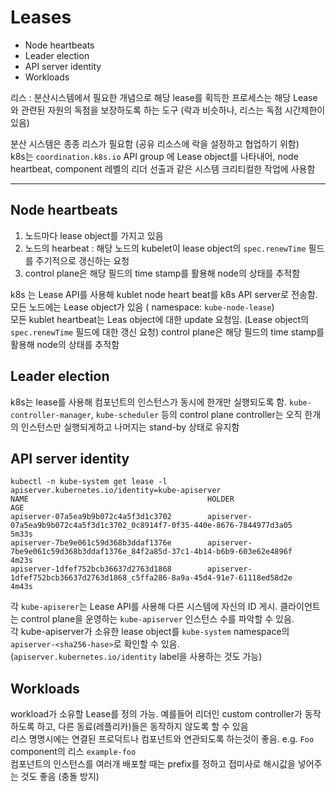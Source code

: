 # Leases

- Node heartbeats
- Leader election
- API server identity
- Workloads

리스 : 분산시스템에서 필요한 개념으로 해당 lease를 획득한 프로세스는 해당 Lease와 관련된 자원의 독점을 보장하도록 하는 도구 (락과 비슷하나, 리스는 독점 시간제한이 있음)

분산 시스템은 종종 리스가 필요함 (공유 리소스에 락을 설정하고 협업하기 위함)  
k8s는 `coordination.k8s.io` API group 에 Lease object를 나타내어, node heartbeat, component 레벨의 리더 선출과 같은 시스템 크리티컬한 작업에 사용함

---

## Node heartbeats

1. 노드마다 lease object를 가지고 있음
2. 노드의 hearbeat : 해당 노드의 kubelet이 lease object의 `spec.renewTime` 필드를 주기적으로 갱신하는 요청
3. control plane은 해당 필드의 time stamp를 활용해 node의 상태를 추적함

k8s 는 Lease API를 사용해 kublet node heart beat를 k8s API server로 전송함. 모든 노드에는 Lease object가 있음 (
namespace: `kube-node-lease`)  
모든 kublet heartbeat는 Leas object에 대한 update 요청임. (Lease object의 `spec.renewTime` 필드에 대한 갱신 요청) control plane은 해당 필드의
time stamp를 활용해 node의 상태를 추적함

## Leader election

k8s는 lease를 사용해 컴포넌트의 인스턴스가 동시에 한개만 실행되도록 함. `kube-controller-manager`, `kube-scheduler` 등의 control plane controller는 오직
한개의 인스턴스만 실행되게하고 나머지는 stand-by 상태로 유지함

## API server identity

````
kubectl -n kube-system get lease -l apiserver.kubernetes.io/identity=kube-apiserver
NAME                                        HOLDER                                                                           AGE
apiserver-07a5ea9b9b072c4a5f3d1c3702        apiserver-07a5ea9b9b072c4a5f3d1c3702_0c8914f7-0f35-440e-8676-7844977d3a05        5m33s
apiserver-7be9e061c59d368b3ddaf1376e        apiserver-7be9e061c59d368b3ddaf1376e_84f2a85d-37c1-4b14-b6b9-603e62e4896f        4m23s
apiserver-1dfef752bcb36637d2763d1868        apiserver-1dfef752bcb36637d2763d1868_c5ffa286-8a9a-45d4-91e7-61118ed58d2e        4m43s

````

각 `kube-apiserer`는 Lease API를 사용해 다른 시스템에 자신의 ID 게시. 클라이언트는 control plane을 운영하는 `kube-apiserver` 인스턴스 수를 파악할 수 있음.  
각 kube-apiserver가 소유한 lease object를 `kube-system` namespace의 `apiserver-<sha256-hase>`로 확인할 수
있음. (`apiserver.kubernetes.io/identity` label을 사용하는 것도 가능)

## Workloads

workload가 소유할 Lease를 정의 가능. 예를들어 리더인 custom controller가 동작하도록 하고, 다른 동료(레플리카)들은 동작하지 않도록 할 수 있음  
리스 명명시에는 연결된 프로덕트나 컴포넌트와 연관되도록 하는것이 좋음. e.g. `Foo` component의 리스 `example-foo`    
컴포넌트의 인스턴스를 여러개 배포할 때는 prefix를 정하고 접미사로 해시값을 넣어주는 것도 좋음 (충돌 방지)

